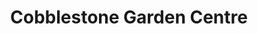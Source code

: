 ---
title: "Cobblestone Garden Centre"
url: /calgary/cobblestone-garden-centre/
shop: Garten-Center
---